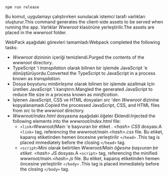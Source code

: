 ```console
npm run release
```

<span data-ttu-id="2cbac-101">Bu komut, uygulamayı çalıştırırken sunulacak istemci tarafı varlıkları oluşturur.</span><span class="sxs-lookup"><span data-stu-id="2cbac-101">This command generates the client-side assets to be served when running the app.</span></span> <span data-ttu-id="2cbac-102">Varlıklar *Wwwroot* klasörüne yerleştirilir.</span><span class="sxs-lookup"><span data-stu-id="2cbac-102">The assets are placed in the *wwwroot* folder.</span></span>

<span data-ttu-id="2cbac-103">WebPack aşağıdaki görevleri tamamladı:</span><span class="sxs-lookup"><span data-stu-id="2cbac-103">Webpack completed the following tasks:</span></span>

* <span data-ttu-id="2cbac-104">*Wwwroot* dizininin içeriği temizlendi.</span><span class="sxs-lookup"><span data-stu-id="2cbac-104">Purged the contents of the *wwwroot* directory.</span></span>
* <span data-ttu-id="2cbac-105">TypeScript 'i *transpilation* olarak bilinen bir işlemde JavaScript 'e dönüştürüyordu.</span><span class="sxs-lookup"><span data-stu-id="2cbac-105">Converted the TypeScript to JavaScript in a process known as *transpilation*.</span></span>
* <span data-ttu-id="2cbac-106">Dosya boyutunu *minbirleşme* olarak bilinen bir işlemde azaltmak Için üretilen JavaScript 'i karıştırın.</span><span class="sxs-lookup"><span data-stu-id="2cbac-106">Mangled the generated JavaScript to reduce file size in a process known as *minification*.</span></span>
* <span data-ttu-id="2cbac-107">İşlenen JavaScript, CSS ve HTML dosyaları *src* 'den *Wwwroot* dizinine kopyalanamadı.</span><span class="sxs-lookup"><span data-stu-id="2cbac-107">Copied the processed JavaScript, CSS, and HTML files from *src* to the *wwwroot* directory.</span></span>
* <span data-ttu-id="2cbac-108">*Wwwroot/index.html* dosyasına aşağıdaki öğeler Eklendi:</span><span class="sxs-lookup"><span data-stu-id="2cbac-108">Injected the following elements into the *wwwroot/index.html* file:</span></span>
  * <span data-ttu-id="2cbac-109">`<link>`Wwwroot/Main 'e başvuran bir etiket *. \<hash\> CSS* dosyası.</span><span class="sxs-lookup"><span data-stu-id="2cbac-109">A `<link>` tag, referencing the *wwwroot/main.\<hash\>.css* file.</span></span> <span data-ttu-id="2cbac-110">Bu etiket, kapanış etiketinden hemen öncesine yerleştirilir `</head>` .</span><span class="sxs-lookup"><span data-stu-id="2cbac-110">This tag is placed immediately before the closing `</head>` tag.</span></span>
  * <span data-ttu-id="2cbac-111">`<script>`Mini olarak belirtilen *Wwwroot/Main öğesine başvuran bir etiket. \<hash\> JS* dosyası.</span><span class="sxs-lookup"><span data-stu-id="2cbac-111">A `<script>` tag, referencing the minified *wwwroot/main.\<hash\>.js* file.</span></span> <span data-ttu-id="2cbac-112">Bu etiket, kapanış etiketinden hemen öncesine yerleştirilir `</body>` .</span><span class="sxs-lookup"><span data-stu-id="2cbac-112">This tag is placed immediately before the closing `</body>` tag.</span></span>